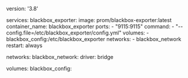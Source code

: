 version: '3.8'

services:
  blackbox_exporter:
    image: prom/blackbox-exporter:latest
    container_name: blackbox_exporter
    ports:
      - "9115:9115"
    command:
      - "--config.file=/etc/blackbox_exporter/config.yml"
    volumes:
      - blackbox_config:/etc/blackbox_exporter
    networks:
      - blackbox_network
    restart: always

networks:
  blackbox_network:
    driver: bridge

volumes:
  blackbox_config:
